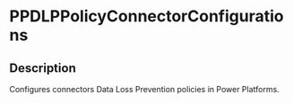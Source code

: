 
# PPDLPPolicyConnectorConfigurations

## Description

Configures connectors Data Loss Prevention policies in Power Platforms.
